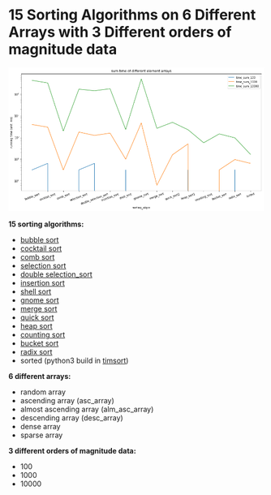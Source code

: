 # 15 Sorting Algorithms on 6 Different Arrays with 3 Different orders of magnitude data

![overall](https://github.com/seanyuner/Sorting-Algorithm/blob/master/Images/overall.png)

**15 sorting algorithms:**
- [bubble sort](https://github.com/seanyuner/Sorting-Algorithm/blob/master/sort.py#L1-L12)
- [cocktail sort](https://github.com/seanyuner/Sorting-Algorithm/blob/master/sort.py#L15-L31)
- [comb sort](https://github.com/seanyuner/Sorting-Algorithm/blob/master/sort.py#L34-L50)
- [selection sort](https://github.com/seanyuner/Sorting-Algorithm/blob/master/sort.py#L53-L63)
- [double selection_sort](https://github.com/seanyuner/Sorting-Algorithm/blob/master/sort.py#L66-L97)
- [insertion sort](https://github.com/seanyuner/Sorting-Algorithm/blob/master/sort.py#L100-L111)
- [shell sort](https://github.com/seanyuner/Sorting-Algorithm/blob/master/sort.py#L114-L127)
- [gnome sort](https://github.com/seanyuner/Sorting-Algorithm/blob/master/sort.py#L130-L140)
- [merge sort](https://github.com/seanyuner/Sorting-Algorithm/blob/master/sort.py#L143-L164)
- [quick sort](https://github.com/seanyuner/Sorting-Algorithm/blob/master/sort.py#L167-L194)
- [heap sort](https://github.com/seanyuner/Sorting-Algorithm/blob/master/sort.py#L197-L-241)
- [counting sort](https://github.com/seanyuner/Sorting-Algorithm/blob/master/sort.py#L244-L262)
- [bucket sort](https://github.com/seanyuner/Sorting-Algorithm/blob/master/sort.py#L265-L281)
- [radix sort](https://github.com/seanyuner/Sorting-Algorithm/blob/master/sort.py#L284-L292)
- sorted (python3 build in [timsort](https://en.wikipedia.org/wiki/Timsort))

**6 different arrays:**
- random array
- ascending array (asc_array)
- almost ascending array (alm_asc_array)
- descending array (desc_array)
- dense array
- sparse array

**3 different orders of magnitude data:**
- 100
- 1000
- 10000
